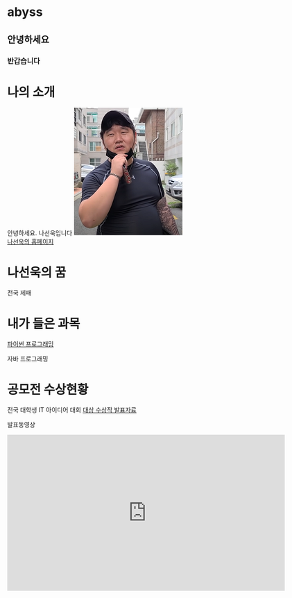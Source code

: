 # abyss
## 안녕하세요
### 반갑습니다

# 나의 소개 

안녕하세요. 나선욱입니다
<img src="1.jpg"  /> <br>
[나선욱의 홈페이지](http://aabyess.github.io/abyss)
# 나선욱의 꿈

전국 제패

# 내가 들은 과목

[파이썬 프로그래밍](https://www.python.org)

자바 프로그래밍

# 공모전 수상현황
전국 대학생 IT 아이디어 대회
[대상 수상작 발표자료](/presentation.pptx)

발표동영상
<iframe width="640" height="360" src="https://www.youtube.com/embed/MUElMuQuIfg" title="[휴먼시네마] 일진들이 무서워 하는 형.." frameborder="0" allow="accelerometer; autoplay; clipboard-write; encrypted-media; gyroscope; picture-in-picture; web-share" allowfullscreen></iframe>
